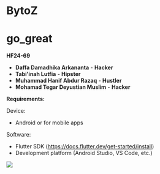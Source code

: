 # BytoZ

# go_great

**HF24-69**

* **Daffa Damadhika Arkananta** - **Hacker**
* **Tabi'inah Lutfia** - **Hipster**
* **Muhammad Hanif Abdur Razaq** - **Hustler**
* **Mohamad Tegar Deyustian Muslim** - **Hacker**

**Requirements:**

Device:
* Android or for mobile apps

Software:
* Flutter SDK (https://docs.flutter.dev/get-started/install)
* Development platform (Android Studio, VS Code, etc.)

![](https://pandao.github.io/editor.md/images/logos/editormd-logo-180x180.png)
